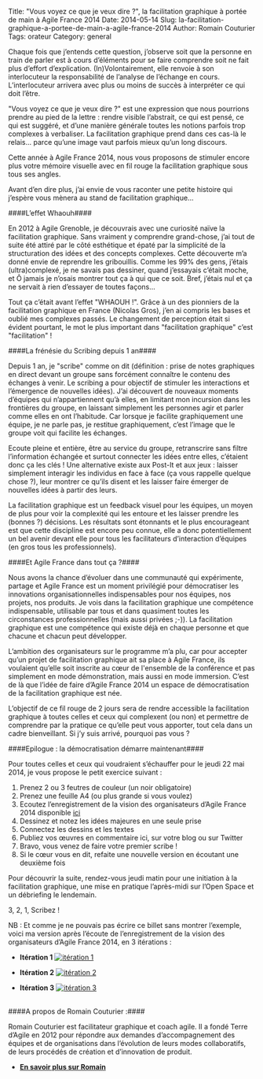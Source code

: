 Title: "Vous voyez ce que je veux dire ?", la facilitation graphique à portée de main à Agile France 2014
Date: 2014-05-14
Slug: la-facilitation-graphique-a-portee-de-main-a-agile-france-2014
Author: Romain Couturier
Tags: orateur
Category: general


Chaque fois que j’entends cette question, j’observe soit que la personne en train de parler est à cours d’éléments pour se faire comprendre soit ne fait plus d’effort d’explication. (In)Volontairement, elle renvoie à son interlocuteur la responsabilité de l’analyse de l’échange en cours. L’interlocuteur arrivera avec plus ou moins de succès à interpréter ce qui doit l’être.  

"Vous voyez ce que je veux dire ?" est une expression que nous pourrions prendre au pied de la lettre : rendre visible l’abstrait, ce qui est pensé, ce qui est suggéré, et d’une manière générale toutes les notions parfois trop complexes à verbaliser. La facilitation graphique prend dans ces cas-là le relais... parce qu’une image vaut parfois mieux qu’un long discours.  

Cette année à Agile France 2014, nous vous proposons de stimuler encore plus votre mémoire visuelle avec en fil rouge la facilitation graphique sous tous ses angles. 

Avant d’en dire plus, j’ai envie de vous raconter une petite histoire qui j’espère vous mènera au stand de facilitation graphique...    

####L’effet Whaouh####


En 2012 à Agile Grenoble, je découvrais avec une curiosité naïve la facilitation graphique. Sans vraiment y comprendre grand-chose, j’ai tout de suite été attiré par le côté esthétique et épaté par la simplicité de la structuration des idées et des concepts complexes. Cette découverte m’a donné envie de reprendre les gribouillis. Comme les 99% des gens, j’étais (ultra)complexé, je ne savais pas dessiner, quand j’essayais c’était moche, et Ô jamais je n’osais montrer tout ça à qui que ce soit. Bref, j’étais nul et ça ne servait à rien d’essayer de toutes façons...
  
  
Tout ça c’était avant l’effet "WHAOUH !". Grâce à un des pionniers de la facilitation graphique en France (Nicolas Gros), j’en ai compris les bases et oublié mes complexes passés. Le changement de perception était si évident pourtant, le mot le plus important dans "facilitation graphique" c’est "facilitation" !   


####La frénésie du Scribing depuis 1 an####


Depuis 1 an, je "scribe" comme on dit (définition : prise de notes graphiques en direct devant un groupe sans forcément connaître le contenu des échanges à venir. Le scribing a pour objectif de stimuler les interactions et l’émergence de nouvelles idées). J’ai découvert de nouveaux moments d’équipes qui n’appartiennent qu’à elles, en limitant mon incursion dans les frontières du groupe, en laissant simplement les personnes agir et parler comme elles en ont l’habitude. Car lorsque je facilite graphiquement une équipe, je ne parle pas, je restitue graphiquement, c’est l’image que le groupe voit qui facilite les échanges.  


Ecoute pleine et entière, être au service du groupe, retranscrire sans filtre l’information échangée et surtout connecter les idées entre elles, c’étaient donc ça les clés ! Une alternative existe aux Post-It et aux jeux : laisser simplement interagir les individus en face à face (ça vous rappelle quelque chose ?), leur montrer ce qu’ils disent et les laisser faire émerger de nouvelles idées à partir des leurs. 


La facilitation graphique est un feedback visuel pour les équipes, un moyen de plus pour voir la complexité qui les entoure et les laisser prendre les (bonnes ?) décisions. Les résultats sont étonnants et le plus encourageant est que cette discipline est encore peu connue, elle a donc potentiellement un bel avenir devant elle pour tous les facilitateurs d’interaction d’équipes (en gros tous les professionnels).

####Et Agile France dans tout ça ?####
  

Nous avons la chance d’évoluer dans une communauté qui expérimente, partage et Agile France est un moment privilégié pour démocratiser les innovations organisationnelles indispensables pour nos équipes, nos projets, nos produits. 
Je vois dans la facilitation graphique une compétence indispensable, utilisable par tous et dans quasiment toutes les circonstances professionnelles (mais aussi privées ;-)). La facilitation graphique est une compétence qui existe déjà en chaque personne et que chacune et chacun peut développer.  


L’ambition des organisateurs sur le programme m’a plu, car pour accepter qu’un projet de facilitation graphique ait sa place à Agile France, ils voulaient qu’elle soit inscrite au cœur de l'ensemble de la conférence et pas simplement en mode démonstration, mais aussi en mode immersion. C’est de là que l’idée de faire d’Agile France 2014 un espace de démocratisation de la facilitation graphique est née.  


L’objectif de ce fil rouge de 2 jours sera de rendre accessible la facilitation graphique à toutes celles et ceux qui complexent (ou non) et permettre de comprendre par la pratique ce qu’elle peut vous apporter, tout cela dans un cadre bienveillant. 
Si j’y suis arrivé, pourquoi pas vous ?   


####Epilogue : la démocratisation démarre maintenant####
  


Pour toutes celles et ceux qui voudraient s’échauffer pour le jeudi 22 mai 2014, je vous propose le petit exercice suivant :

1. Prenez 2 ou 3 feutres de couleur (un noir obligatoire)
2. Prenez une feuille A4 (ou plus grande si vous voulez)
3. Ecoutez l’enregistrement de la vision des organisateurs d’Agile France 2014 disponible [ici][1]
4. Dessinez et notez les idées majeures en une seule prise
5. Connectez les dessins et les textes
6. Publiez vos œuvres en commentaire ici, sur votre blog ou sur Twitter
7. Bravo,  vous venez de faire votre premier scribe !
8. Si le cœur vous en dit, refaite une nouvelle version en écoutant une deuxième fois

Pour découvrir la suite, rendez-vous jeudi matin pour une initiation à la facilitation graphique, une mise en pratique l’après-midi sur l’Open Space et un débriefing le lendemain.   


3, 2, 1, Scribez ! 


NB : Et comme je ne pouvais pas écrire ce billet sans montrer l’exemple, voici ma version après l’écoute de l’enregistrement de la vision des organisateurs d’Agile France 2014, en 3 itérations : 

* **Itération 1**
<a href="/static/programme/resources/Scribe0001.jpg" target="_blank">![itération 1](/static/programme/resources/Scribe0001.jpg)</a>

* **Itération 2**
<a href="/static/programme/resources/Scribe0002.jpg" target="_blank">![itération 2](/static/programme/resources/Scribe0002.jpg)</a>

* **Itération 3**
<a href="/static/programme/resources/Scribe0003.jpg" target="_blank">![itération 3](/static/programme/resources/Scribe0003.jpg)</a>

   

<br/>
####A propos de Romain Couturier :####
  
Romain Couturier est facilitateur graphique et coach agile. Il a fondé Terre d’Agile en 2012 pour répondre aux demandes d’accompagnement des équipes et de organisations dans l’évolution de leurs modes collaboratifs, de leurs procédés de création et d’innovation de produit.

* **[En savoir plus sur Romain][2]**

[1]:/static/programme/resources/InterviewOrgasAF2014.m4a
[2]:/bios/romain-couturier.html

